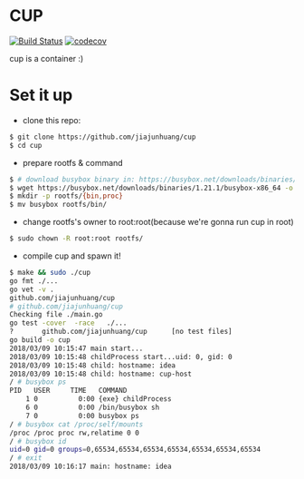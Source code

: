 # CUP

[![Build Status](https://travis-ci.org/jiajunhuang/cup.svg?branch=master)](https://travis-ci.org/jiajunhuang/cup)
[![codecov](https://codecov.io/gh/jiajunhuang/cup/branch/master/graph/badge.svg)](https://codecov.io/gh/jiajunhuang/cup)


cup is a container :)

# Set it up

- clone this repo:

```bash
$ git clone https://github.com/jiajunhuang/cup
$ cd cup
```

- prepare rootfs & command

```bash
$ # download busybox binary in: https://busybox.net/downloads/binaries/1.21.1/
$ wget https://busybox.net/downloads/binaries/1.21.1/busybox-x86_64 -o busybox
$ mkdir -p rootfs/{bin,proc}
$ mv busybox rootfs/bin/
```

- change rootfs's owner to root:root(because we're gonna run cup in root)

```bash
$ sudo chown -R root:root rootfs/
```

- compile cup and spawn it!

```bash
$ make && sudo ./cup
go fmt ./...
go vet -v .
github.com/jiajunhuang/cup
# github.com/jiajunhuang/cup
Checking file ./main.go
go test -cover  -race   ./...
?       github.com/jiajunhuang/cup      [no test files]
go build -o cup
2018/03/09 10:15:47 main start...
2018/03/09 10:15:48 childProcess start...uid: 0, gid: 0
2018/03/09 10:15:48 child: hostname: idea
2018/03/09 10:15:48 child: hostname: cup-host
/ # busybox ps
PID   USER     TIME   COMMAND
    1 0          0:00 {exe} childProcess
    6 0          0:00 /bin/busybox sh
    7 0          0:00 busybox ps
/ # busybox cat /proc/self/mounts
/proc /proc proc rw,relatime 0 0
/ # busybox id
uid=0 gid=0 groups=0,65534,65534,65534,65534,65534,65534,65534
/ # exit
2018/03/09 10:16:17 main: hostname: idea
```
